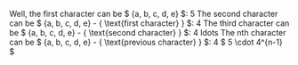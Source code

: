 Well, the first character can be $ {a, b, c, d, e} $: 5 
The second character can be $ {a, b, c, d, e} - { \text{first character} } $: 4 
The third character can be $ {a, b, c, d, e} - { \text{second character} } $: 4 
ldots 
The nth character can be $ {a, b, c, d, e} - { \text{previous character} } $: 4 
$ 5 \cdot 4^{n-1} $
